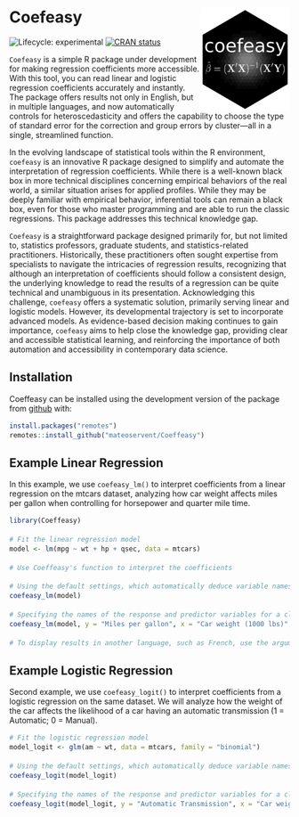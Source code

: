 
<!-- README.md is generated from README.Rmd. Please edit that file -->

# Coefeasy <img src="man/figures/coefeasy_logo.png" width="160px" align="right"/>

<!-- badges: start -->

![Lifecycle:
experimental](https://img.shields.io/badge/lifecycle-experimental-orange.svg)
[![CRAN
status](https://www.r-pkg.org/badges/version/Coeffeasy)](https://CRAN.R-project.org/package=Coeffeasy)
<!-- badges: end -->

`Coefeasy` is a simple R package under development for making regression
coefficients more accessible. With this tool, you can read linear and
logistic regression coefficients accurately and instantly. The package
offers results not only in English, but in multiple languages, and now
automatically controls for heteroscedasticity and offers the capability
to choose the type of standard error for the correction and group errors
by cluster—all in a single, streamlined function.

In the evolving landscape of statistical tools within the R environment,
`coefeasy` is an innovative R package designed to simplify and automate
the interpretation of regression coefficients. While there is a
well-known black box in more technical disciplines concerning empirical
behaviors of the real world, a similar situation arises for applied
profiles. While they may be deeply familiar with empirical behavior,
inferential tools can remain a black box, even for those who master
programming and are able to run the classic regressions. This package
addresses this technical knowledge gap.

`Coefeasy` is a straightforward package designed primarily for, but not
limited to, statistics professors, graduate students, and
statistics-related practitioners. Historically, these practitioners
often sought expertise from specialists to navigate the intricacies of
regression results, recognizing that although an interpretation of
coefficients should follow a consistent design, the underlying knowledge
to read the results of a regression can be quite technical and
unambiguous in its presentation. Acknowledging this challenge,
`coefeasy` offers a systematic solution, primarily serving linear and
logistic models. However, its developmental trajectory is set to
incorporate advanced models. As evidence-based decision making continues
to gain importance, `coefeasy` aims to help close the knowledge gap,
providing clear and accessible statistical learning, and reinforcing the
importance of both automation and accessibility in contemporary data
science.

## Installation

Coeffeasy can be installed using the development version of the package
from [github](https://github.com/your_github_username/Coeffeasy) with:

``` r
install.packages("remotes")
remotes::install_github("mateoservent/Coeffeasy")
```

## Example Linear Regression

In this example, we use `coefeasy_lm()` to interpret coefficients from a
linear regression on the mtcars dataset, analyzing how car weight
affects miles per gallon when controlling for horsepower and quarter
mile time.

``` r
library(Coeffeasy)

# Fit the linear regression model
model <- lm(mpg ~ wt + hp + qsec, data = mtcars)

# Use Coeffeasy's function to interpret the coefficients

# Using the default settings, which automatically deduce variable names and use an alpha of 0.05
coefeasy_lm(model) 

# Specifying the names of the response and predictor variables for a clearer interpretation, adjusting the significance level, and selecting a longer, more descriptive result
coefeasy_lm(model, y = "Miles per gallon", x = "Car weight (1000 lbs)", alpha = 0.01, short = F) 

# To display results in another language, such as French, use the argument 'language="fr"' (beta).
```

## Example Logistic Regression

Second example, we use `coefeasy_logit()` to interpret coefficients from
a logistic regression on the same dataset. We will analyze how the
weight of the car affects the likelihood of a car having an automatic
transmission (1 = Automatic; 0 = Manual).

``` r
# Fit the logistic regression model
model_logit <- glm(am ~ wt, data = mtcars, family = "binomial")

# Using the default settings, which automatically deduce variable names and use an alpha of 0.05
coefeasy_logit(model_logit) 

# Specifying the names of the response and predictor variables for a clearer interpretation, and adjusting the significance level
coefeasy_logit(model_logit, y = "Automatic Transmission", x = "Car weight (1000 lbs)", alpha = 0.01) 
```
